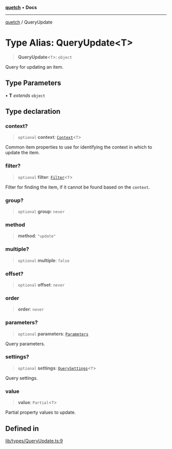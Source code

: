 [**quetch**](../README.md) • **Docs**

***

[quetch](../README.md) / QueryUpdate

# Type Alias: QueryUpdate\<T\>

> **QueryUpdate**\<`T`\>: `object`

Query for updating an item.

## Type Parameters

• **T** *extends* `object`

## Type declaration

### context?

> `optional` **context**: [`Context`](Context.md)\<`T`\>

Common item properties to use for identifying the context in which to update the item.

### filter?

> `optional` **filter**: [`Filter`](Filter.md)\<`T`\>

Filter for finding the item, if it cannot be found based on the `context`.

### group?

> `optional` **group**: `never`

### method

> **method**: `"update"`

### multiple?

> `optional` **multiple**: `false`

### offset?

> `optional` **offset**: `never`

### order

> **order**: `never`

### parameters?

> `optional` **parameters**: [`Parameters`](Parameters.md)

Query parameters.

### settings?

> `optional` **settings**: [`QuerySettings`](QuerySettings.md)\<`T`\>

Query settings.

### value

> **value**: `Partial`\<`T`\>

Partial property values to update.

## Defined in

[lib/types/QueryUpdate.ts:9](https://github.com/nevoland/quetch/blob/4c3c4d08a348f3317d0dfdffa7516132c18306c7/lib/types/QueryUpdate.ts#L9)
